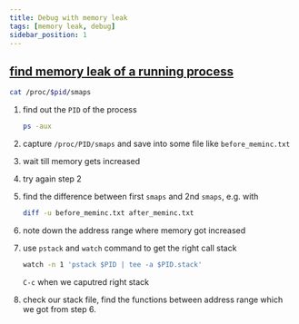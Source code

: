 ```yaml
---
title: Debug with memory leak
tags: [memory leak, debug]
sidebar_position: 1
---
```


## [find memory leak of a running process](https://unix.stackexchange.com/questions/36450/how-can-i-find-a-memory-leak-of-a-running-process)

```sh
cat /proc/$pid/smaps
```

1. find out the `PID` of the process

   ```sh
   ps -aux
   ```

2. capture `/proc/PID/smaps` and save into some file like `before_meminc.txt`
3. wait till memory gets increased
4. try again step 2
5. find the difference between first `smaps` and 2nd `smaps`, e.g. with

   ```sh
   diff -u before_meminc.txt after_meminc.txt
   ```

6. note down the address range where memory got increased

7. use `pstack` and `watch` command to get the right call stack

   ```sh
   watch -n 1 'pstack $PID | tee -a $PID.stack'
   ```

   `C-c` when we caputred right stack

8. check our stack file, find the functions between address range which we got from step 6.
